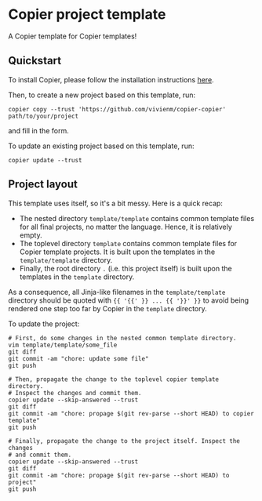 # Copier project template

A Copier template for Copier templates!

## Quickstart

To install Copier, please follow the installation instructions [here](https://copier.readthedocs.io/en/stable/#installation).

Then, to create a new project based on this template, run:

```shell
copier copy --trust 'https://github.com/vivienm/copier-copier' path/to/your/project
```

and fill in the form.

To update an existing project based on this template, run:

```shell
copier update --trust
```

## Project layout

This template uses itself, so it's a bit messy. Here is a quick recap:

* The nested directory `template/template` contains common template files for
  all final projects, no matter the language. Hence, it is relatively empty.
* The toplevel directory `template` contains common template files for Copier
  template projects. It is built upon the templates in the `template/template`
  directory.
* Finally, the root directory `.` (i.e. this project itself) is built upon the
  templates in the `template` directory.

As a consequence, all Jinja-like filenames in the `template/template` directory
should be quoted with `{{ '{{' }} ... {{ '}}' }}` to avoid being rendered one
step too far by Copier in the `template` directory.

To update the project:

```shell
# First, do some changes in the nested common template directory.
vim template/template/some_file
git diff
git commit -am "chore: update some file"
git push

# Then, propagate the change to the toplevel copier template directory.
# Inspect the changes and commit them.
copier update --skip-answered --trust
git diff
git commit -am "chore: propage $(git rev-parse --short HEAD) to copier template"
git push

# Finally, propagate the change to the project itself. Inspect the changes
# and commit them.
copier update --skip-answered --trust
git diff
git commit -am "chore: propage $(git rev-parse --short HEAD) to project"
git push
```
